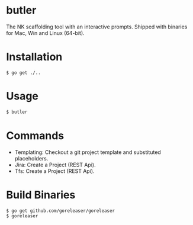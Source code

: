 # butler
The NK scaffolding tool with an interactive prompts. Shipped with binaries for Mac, Win and Linux (64-bit).

# Installation

```
$ go get ./..
```

# Usage

```sh
$ butler
```

# Commands

- Templating: Checkout a git project template and substituted placeholders.
- Jira: Create a Project (REST Api).
- Tfs: Create a Project (REST Api).

# Build Binaries

```
$ go get github.com/goreleaser/goreleaser
$ goreleaser
```